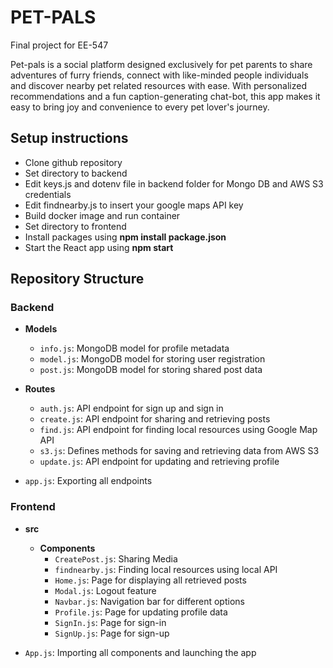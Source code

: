 # PET-PALS
Final project for EE-547

Pet-pals is a social platform designed exclusively for pet parents to share adventures of furry friends, connect with like-minded people individuals and discover nearby pet related resources with ease. With personalized recommendations and a fun caption-generating chat-bot, this app makes it easy to bring joy and convenience to every pet lover's journey. 

## Setup instructions
- Clone github repository
- Set directory to backend
- Edit keys.js and dotenv file in backend folder for Mongo DB and AWS S3 credentials
- Edit findnearby.js to insert your google maps API key
- Build docker image and run container
- Set directory to frontend
- Install packages using **npm install package.json**
- Start the React app using **npm start**

## Repository Structure

### Backend

- **Models**
  - `info.js`: MongoDB model for profile metadata
  - `model.js`: MongoDB model for storing user registration
  - `post.js`: MongoDB model for storing shared post data

- **Routes**
  - `auth.js`: API endpoint for sign up and sign in
  - `create.js`: API endpoint for sharing and retrieving posts
  - `find.js`: API endpoint for finding local resources using Google Map API
  - `s3.js`: Defines methods for saving and retrieving data from AWS S3
  - `update.js`: API endpoint for updating and retrieving profile

- `app.js`: Exporting all endpoints

### Frontend

- **src**
  - **Components**
    - `CreatePost.js`: Sharing Media
    - `findnearby.js`: Finding local resources using local API
    - `Home.js`: Page for displaying all retrieved posts
    - `Modal.js`: Logout feature
    - `Navbar.js`: Navigation bar for different options
    - `Profile.js`: Page for updating profile data
    - `SignIn.js`: Page for sign-in
    - `SignUp.js`: Page for sign-up

- `App.js`: Importing all components and launching the app




